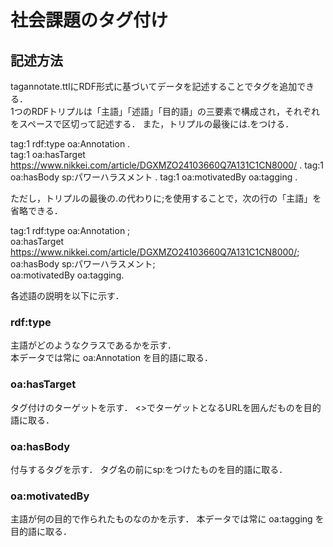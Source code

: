 # 社会課題のタグ付け

## 記述方法
tagannotate.ttlにRDF形式に基づいてデータを記述することでタグを追加できる．  
1つのRDFトリプルは「主語」「述語」「目的語」の三要素で構成され，それぞれをスペースで区切って記述する．
また，トリプルの最後には.をつける．
  
tag:1 rdf:type oa:Annotation .  
tag:1 oa:hasTarget <https://www.nikkei.com/article/DGXMZO24103660Q7A131C1CN8000/> . 
tag:1 oa:hasBody sp:パワーハラスメント . 
tag:1 oa:motivatedBy oa:tagging . 
  
ただし，トリプルの最後の.の代わりに;を使用することで，次の行の「主語」を省略できる．
  
tag:1 rdf:type oa:Annotation ;  
  oa:hasTarget <https://www.nikkei.com/article/DGXMZO24103660Q7A131C1CN8000/>;  
  oa:hasBody sp:パワーハラスメント;  
  oa:motivatedBy oa:tagging.  
  
各述語の説明を以下に示す．

### rdf:type
主語がどのようなクラスであるかを示す．  
本データでは常に oa:Annotation を目的語に取る．

### oa:hasTarget
タグ付けのターゲットを示す．
<>でターゲットとなるURLを囲んだものを目的語に取る．

### oa:hasBody
付与するタグを示す．
タグ名の前にsp:をつけたものを目的語に取る．

### oa:motivatedBy
主語が何の目的で作られたものなのかを示す．
本データでは常に oa:tagging を目的語に取る．

